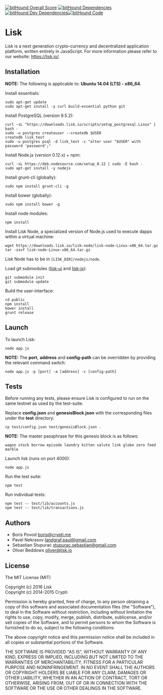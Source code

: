 [![bitHound Overall Score](https://www.bithound.io/github/RiseVision/lisk/badges/score.svg)](https://www.bithound.io/github/RiseVision/lisk) [![bitHound Dependencies](https://www.bithound.io/github/RiseVision/lisk/badges/dependencies.svg)](https://www.bithound.io/github/RiseVision/lisk/development/dependencies/npm)[![bitHound Dev Dependencies](https://www.bithound.io/github/RiseVision/lisk/badges/devDependencies.svg)](https://www.bithound.io/github/RiseVision/lisk/development/dependencies/npm)[![bitHound Code](https://www.bithound.io/github/RiseVision/lisk/badges/code.svg)](https://www.bithound.io/github/RiseVision/lisk)

# Lisk

Lisk is a next generation crypto-currency and decentralized application platform, written entirely in JavaScript. For more information please refer to our website: https://lisk.io/.

## Installation

**NOTE:** The following is applicable to: **Ubuntu 14.04 (LTS) - x86_64**.

Install essentials:

```
sudo apt-get update
sudo apt-get install -y curl build-essential python git
```

Install PostgreSQL (version 9.5.2):

```
curl -sL "https://downloads.lisk.io/scripts/setup_postgresql.Linux" | bash -
sudo -u postgres createuser --createdb $USER
createdb lisk_test
sudo -u postgres psql -d lisk_test -c "alter user "$USER" with password 'password';"
```

Install Node.js (version 0.12.x) + npm:

```
curl -sL https://deb.nodesource.com/setup_0.12 | sudo -E bash -
sudo apt-get install -y nodejs
```

Install grunt-cli (globally):

```
sudo npm install grunt-cli -g
```

Install bower (globally):

```
sudo npm install bower -g
```

Install node modules:

```
npm install
```

Install Lisk Node, a specialized version of Node.js used to execute dapps within a virtual machine:

```
wget https://downloads.lisk.io/lisk-node/lisk-node-Linux-x86_64.tar.gz
tar -zxvf lisk-node-Linux-x86_64.tar.gz
```

Lisk Node has to be in `[LISK_DIR]/nodejs/node`.

Load git submodules ([lisk-ui](https://github.com/LiskHQ/lisk-ui) and [lisk-js](https://github.com/LiskHQ/lisk-js)):

```
git submodule init
git submodule update
```

Build the user-interface:

```
cd public
npm install
bower install
grunt release
```

## Launch

To launch Lisk:

```
node app.js
```

**NOTE:** The **port**, **address** and **config-path** can be overridden by providing the relevant command switch:

```
node app.js -p [port] -a [address] -c [config-path]
```

## Tests

Before running any tests, please ensure Lisk is configured to run on the same testnet as used by the test-suite.

Replace **config.json** and **genesisBlock.json** with the corresponding files under the **test** directory:

```
cp test/config.json test/genesisBlock.json .
```

**NOTE:** The master passphrase for this genesis block is as follows:

```
wagon stock borrow episode laundry kitten salute link globe zero feed marble
```

Launch lisk (runs on port 4000):

```
node app.js
```

Run the test suite:

```
npm test
```

Run individual tests:

```
npm test -- test/lib/accounts.js
npm test -- test/lib/transactions.js
```

## Authors

- Boris Povod <boris@crypti.me>
- Pavel Nekrasov <landgraf.paul@gmail.com>
- Sebastian Stupurac <stupurac.sebastian@gmail.com>
- Oliver Beddows <oliver@lisk.io>

## License

The MIT License (MIT)

Copyright (c) 2016 Lisk  
Copyright (c) 2014-2015 Crypti

Permission is hereby granted, free of charge, to any person obtaining a copy of this software and associated documentation files (the "Software"), to deal in the Software without restriction, including without limitation the rights to use, copy, modify, merge, publish, distribute, sublicense, and/or sell copies of the Software, and to permit persons to whom the Software is furnished to do so, subject to the following conditions:  

The above copyright notice and this permission notice shall be included in all copies or substantial portions of the Software.

THE SOFTWARE IS PROVIDED "AS IS", WITHOUT WARRANTY OF ANY KIND, EXPRESS OR IMPLIED, INCLUDING BUT NOT LIMITED TO THE WARRANTIES OF MERCHANTABILITY, FITNESS FOR A PARTICULAR PURPOSE AND NONINFRINGEMENT. IN NO EVENT SHALL THE AUTHORS OR COPYRIGHT HOLDERS BE LIABLE FOR ANY CLAIM, DAMAGES OR OTHER LIABILITY, WHETHER IN AN ACTION OF CONTRACT, TORT OR OTHERWISE, ARISING FROM, OUT OF OR IN CONNECTION WITH THE SOFTWARE OR THE USE OR OTHER DEALINGS IN THE SOFTWARE.
